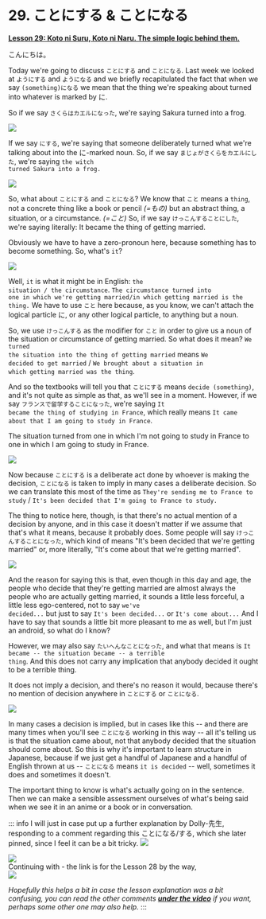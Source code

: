 # **29. ことにする & ことになる**

[**Lesson 29: Koto ni Suru, Koto ni Naru. The simple logic behind them.**](https://www.youtube.com/watch?v=sH3iGBkA93w&list=PLg9uYxuZf8x_A-vcqqyOFZu06WlhnypWj&index=31&pp=iAQB)

こんにちは。

Today we're going to discuss <code>ことにする</code> and <code>ことになる</code>. Last week we looked at <code>ようにする</code> and <code>ようになる</code> and we briefly recapitulated the fact that when we say <code>(something)になる</code> we mean that the thing we're speaking about turned into whatever is marked by に.

So if we say <code>さくらはカエルになった</code>, we're saying Sakura turned into a frog.

![](media/image470.webp)

If we say <code>にする</code>, we're saying that someone deliberately turned what we're talking about into the に-marked noun. So, if we say <code>まじょがさくらをカエルにした</code>, we're saying <code>the witch turned Sakura into a frog.</code>

![](media/image863.webp)

So, what about <code>ことにする</code> and <code>ことになる</code>? We know that <code>こと</code> means a <code>thing</code>, not a concrete thing like a book or pencil *(=もの)* but an abstract thing, a situation, or a circumstance. *(=こと)* So, if we say <code>けっこんすることにした</code>, we're saying literally: It became the thing of getting married.

Obviously we have to have a zero-pronoun here, because something has to become something. So, what's <code>it</code>?

![](media/image162.webp)

Well, <code>it</code> is what it might be in English: <code>the situation / the circumstance</code>. <code>The circumstance turned into one in which we're getting married/in which getting married is the thing.</code> We have to use <code>こと</code> here because, as you know, we can't attach the logical particle に, or any other logical particle, to anything but a noun.

So, we use <code>けっこんする</code> as the modifier for <code>こと</code> in order to give us a noun of the situation or circumstance of getting married. So what does it mean? <code>We turned the situation into the thing of getting married</code> means <code>We decided to get married</code> / <code>We brought about a situation in which getting married was the thing</code>.

And so the textbooks will tell you that <code>ことにする</code> means <code>decide (something)</code>, and it's not quite as simple as that, as we'll see in a moment. However, if we say <code>フランスで留学することになった</code>, we're saying <code>It became the thing of studying in France</code>, which really means <code>It came about that I am going to study in France</code>.

The situation turned from one in which I'm not going to study in France to one in which I am going to study in France.

![](media/image600.webp)

Now because <code>ことにする</code> is a deliberate act done by whoever is making the decision, <code>ことになる</code> is taken to imply in many cases a deliberate decision. So we can translate this most of the time as <code>They're sending me to France to study</code> / <code>It's been decided that I'm going to France to study.</code>

The thing to notice here, though, is that there's no actual mention of a decision by anyone, and in this case it doesn't matter if we assume that that's what it means, because it probably does. Some people will say <code>けっこんすることになった</code>, which kind of means "It's been decided that we're getting married" or, more literally, "It's come about that we're getting married".

![](media/image268.webp)

And the reason for saying this is that, even though in this day and age, the people who decide that they're getting married are almost always the people who are actually getting married, it sounds a little less forceful, a little less ego-centered, not to say <code>we've decided...</code> but just to say <code>It's been decided...</code> or <code>It's come about...</code> And I have to say that sounds a little bit more pleasant to me as well, but I'm just an android, so what do I know?

However, we may also say <code>たいへんなことになった</code>, and what that means is <code>It became -- the situation became -- a terrible thing</code>. And this does not carry any implication that anybody decided it ought to be a terrible thing.

It does not imply a decision, and there's no reason it would, because there's no mention of decision anywhere in <code>ことにする</code> or <code>ことになる</code>.

![](media/image691.webp)

In many cases a decision is implied, but in cases like this -- and there are many times when you'll see <code>ことになる</code> working in this way -- all it's telling us is that the situation came about, not that anybody decided that the situation should come about. So this is why it's important to learn structure in Japanese, because if we just get a handful of Japanese and a handful of English thrown at us -- <code>ことになる</code> means <code>it is decided</code> -- well, sometimes it does and sometimes it doesn't.

The important thing to know is what's actually going on in the sentence. Then we can make a sensible assessment ourselves of what's being said when we see it in an anime or a book or in conversation.

::: info
I will just in case put up a further explanation by Dolly-先生, responding to a comment regarding this ことになる/する, which she later pinned, since I feel it can be a bit tricky.
![](media/image847.webp)

![](media/image701.webp)  
Continuing with - the link is for the Lesson 28 by the way,  
![](media/image1049.webp)

*Hopefully this helps a bit in case the lesson explanation was a bit confusing, you can read the other comments [**under the video**](https://www.youtube.com/watch?v=sH3iGBkA93w&list=PLg9uYxuZf8x_A-vcqqyOFZu06WlhnypWj&index=31&pp=iAQB) if you want, perhaps some other one may also help.*
:::
